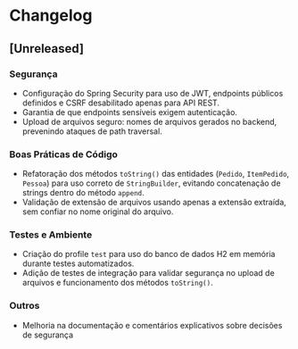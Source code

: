 # Changelog

## [Unreleased]

### Segurança
- Configuração do Spring Security para uso de JWT, endpoints públicos definidos e CSRF desabilitado apenas para API REST.
- Garantia de que endpoints sensíveis exigem autenticação.
- Upload de arquivos seguro: nomes de arquivos gerados no backend, prevenindo ataques de path traversal.

### Boas Práticas de Código
- Refatoração dos métodos `toString()` das entidades (`Pedido`, `ItemPedido`, `Pessoa`) para uso correto de `StringBuilder`, evitando concatenação de strings dentro do método `append`.
- Validação de extensão de arquivos usando apenas a extensão extraída, sem confiar no nome original do arquivo.

### Testes e Ambiente
- Criação do profile `test` para uso do banco de dados H2 em memória durante testes automatizados.
- Adição de testes de integração para validar segurança no upload de arquivos e funcionamento dos métodos `toString()`.

### Outros
- Melhoria na documentação e comentários explicativos sobre decisões de segurança